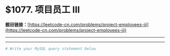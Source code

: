# $1077. 项目员工 III

**题目链接：**[https://leetcode-cn.com/problems/project-employees-iii](https://leetcode-cn.com/problems/project-employees-iii)

---

<Cards card="leetcode_1077_project-employees-iii"></Cards>

---

```sh
# Write your MySQL query statement below
```